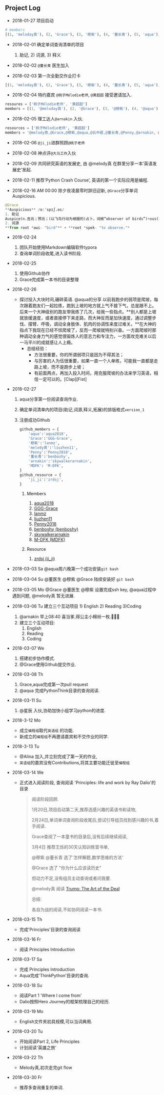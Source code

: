 

## Project Log

- 2018-01-27 项目启动
```python
# members
[(1, 'meloday真'), (2, 'Grace'), (3, '穆紫'), (4, '董长青'), (5, 'aqua'), (6, 'thunder'), (7, 'Penny'), (8, '云中君'), (9, 'DFK')]
```

- 2018-02-01 确定单词查询清单的项目
   1) 助记,  2) 词源, 3) 释义


- 2018-02-02 `@董长青` 医生加入


- 2018-02-03 第一次全勤交作业打卡
```python
[(1, 'meloday真'), (2, 'Grace'), (3, '穆紫'), (4, '董长青'), (5, 'aqua'), (6, 'thunder'), (7, 'Penny'), (8, 'DFK')]
```

- 2018-02-04 特约嘉宾 `@桃子Mélodie老师`, `@黄超超` 接受邀请加入.
```JavaScript
resoures = ['桃子Mélodie老师', '黄超超']
members = [(1, '@meloday真'), (2, '@Grace'), (3, '@穆紫'), (4, '@aqua'), (5, '@云中君'), (6, '@董长青'), (7, '@thunder'), (8, '@Penny'), (9, '@DFK')]
```

- 2018-02-05 理工达人`@arnakin` 入伙.
```python
resources = ['桃子Mélodie老师', '黄超超']
members = '@melody真,@Grace,@穆紫,@aqua,@云中君,@董长青,@Penny,@arnakin, @DFK'
```

- 2018-02-06 `@ji_ji`进群照顾`@桃子老师`

- 2018-02-08 神点评`@大马工作`入伙

- 2018-02-09 共同研究英语的发展史, 由 @melody真 在群里分享一本’英语发展史’发起.

- 2018-02-11 推荐’Python Crash Course’, 英语的第一个实际应用是编程.

- 2018-02-16 AM 00:00 除夕夜凌晨零时辞旧迎新, `@Grace`分享单词 Auspicious.

```python
@Grace	
**Auspicious** /ɑːˈspɪʃ.əs/ 
1. 助记
Auspice(n.吉兆；预兆；(以飞鸟行动为根据的)占卜，词根“observer of birds”)+ous(形容词后缀)
2. 词源
**from root *awi- "bird"** + **root *spek- "to observe."*
```

- 2018-02-24 
	1. 团队开始使用Markdown编辑软件typora
	2. 查询单词阶段收尾,进入读书阶段.


- 2018-02-25 
  1. 使用Github协作
  2. Grace完成第一本书的目录整理

- 2018-02-26
  - 探讨投入大块时间,碾碎英语.
     @aqua的分享
     以前我跑步的弱项是爬坡，每次跟着跑友们一起拉练，跑到上坡的地方就上气不接下气，总是跟不上。后来一个大神级别的跑友带我练了几次，给我一些指点。**别人都是上坡就放缓速度，或者直接停下来走路，而大神反而是加快速度，通过调整步伐、摆臂、呼吸，调动全身肢体、肌肉的协调性来度过难关。**在大神的指点下我现在已经不怵爬坡了，反而一爬坡就特别兴奋。一方面爬坡时那种调动全身力气的感觉很锻炼人的意志力和专注力，一方面攻克难关以后一马平川的成就感让人上瘾。
     - 总结经验：
       - 方法很重要，你的所谓弱项只是因为不得其法；
       - 与厉害的人为伍很重要，如果一直一个人单练，可能我一直都是走路上坡，而不是跑步上坡；
       - 有前面两点，再加入投入时间，用克服爬坡的办法来学习英语，相信一定可以的。[Clap][Fist]


- 2018-02-27 

  1. aqua分享第一份阅读查询作业.
  2. 确定单词清单内的项目(助记,词源,释义,拓展)的排版格式`version_1`
  3. 注册成功Github
     ```python
     github_members = {
         'aqua':'aqua2018',
         'Grace':'GGG-Grace',
         '穆紫':'lanmz',
         'melody真':'liuzhen11',
         'Penny':'Penny2018',
         '董长青':'benboshy',
         'arnakin':'skywalkerarnakin',
         'MDFK': 'M-DFK',
     }
     github_resource = {
         'ji_ji':'zrdsj',
     }
     ```

     1. Members
        1. [aqua2018](https://github.com/aqua2018)
        2. [GGG-Grace](https://github.com/GGG-Grace)
        3. [lanmz](https://github.com/lanmz)
        4. [liuzhen11](https://github.com/liuzhen11)
        5. [Penny2018](https://github.com/Penny2018)
        6. [benboshy (benboshy)](https://github.com/benboshy)
        7. [skywalkerarnakin](https://github.com/skywalkerarnakin)
        8. [M-DFK (MDFK)](https://github.com/M-DFK)

     2. Resource
        1. [zrdsj (ji_ji)](https://github.com/zrdsj)

-  2018-03-03 Sa @aqua周六晚第一个成功安装`git bash`

-  2018-03-04 Su @董医生 @穆紫 @Grace 陆续安装好 `git bash`

-  2018-03-05 Mo @Grace @董医生 @穆紫 设置完成ssh key, @aqua过程中遇到问题, @melody真 暂无进展.

-  2018-03-06 Tu 建立三个互动项目 1) English 2) Reading 3)Coding

   1. @arnakin 早上08:40 喜当爹,得公主小棉袄一枚.🎉🎉🎉
   2. 建立三个互动项目:
      1. English
      2. Reading
      3. Coding

- 2018-03-07 We 

   1. 搭建初步协作模式.
   2. @Grace使用Github提交作业.

- 2018-03-08 Th

   1. Grace,aqua完成第一次pull request
   2. @aqua 完成PythonThink目录的查询阅读.

- 2018-03-11 Su

   1. @星辰 入伙,协助加快小组学习python的进度.

-  2018-3-12 Mo

   - 成立`编程组`取代`英语组` 的功能.
   - 新成立的`编程组`不再邀请嘉宾和不交作业的同学.

- 2018-3-13 Tu 

   - @Alina 加入,并立刻完成了第一天的作业,
   - `英语组`的嘉宾没有Contributions,将其主要功能迁徙至`编程组`

- 2018-03-14 We

   - 正式进入阅读阶段, 查询阅读 'Principles: life and work by Ray Dalio'的目录

     > 阅读阶段回顾.
     >
     > 1月20日,项目启动第二天,推荐选感兴趣的英语书和读物,
     >
     > 2月24日,单词单词查询阶段收尾后,尝试引导组员找到感兴趣的书,着手阅读.
     >
     > Grace查阅了一本童书的目录后,没有后续继续阅读,
     >
     > 3月4日 推荐王烁的30天认知训练营书单, 
     >
     > @穆紫 @董长青 选了'怎样解题,数学思维的方法'
     >
     > @Grace 选了 "你为什么应该读历史" 
     >
     > 但动力不足,没有组员主动查询或者问我要.
     >
     > @melody真 阅读 [Trump: The Art of the Deal](https://www.amazon.com/Trump-Art-Deal-Donald-J/dp/0399594493/ref=sr_1_7?ie=UTF8&qid=1521078643&sr=8-7&keywords=Trump)
     >
     > 总结:
     >
     > 各自为战的阅读,不如协同阅读一本书.

- 2018-03-15 Th

  - 完成'Principles'目录的查询阅读

- 2018-03-16 Fr

   - 阅读 Principles Introduction

- 2018-03-17 Sa

   - 完成 Principles Introduction
   - Aqua完成'ThinkPython'目录的查询.

- 2018-03-18 Su

   - 阅读Part 1 'Where I come from'
   - Dalio按照Hero Journey的框架梳理自己的经历.

- 2018-03-19 Mo

   - English文件夹初具规模,可以当词典用.

- 2018-03-20 Tu

   - 开始阅读Part 2, Life Principles
   - 计划阅读'英雄之旅'

- 2018-03-22 Th

   - Melody真,初次走完git flow

- 2018-03-30 Fr
  - 推荐多查询重复的单词.